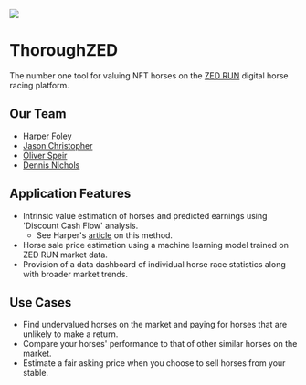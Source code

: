 ![](filesystem:https://docs.google.com/persistent/docs/documents/1wEsSuQzG_P1IeULW8W9x6be4avx6B5qz/image/10ItB7Xx2_Ctl_76P0qTxSt331y-2Z5avZYtoeVBzRdkxG9ikiw)

# ThoroughZED

The number one tool for valuing NFT horses on the [ZED RUN](https://zed.run/) digital horse racing platform.

## Our Team

- [Harper Foley](https://github.com/hfoley2013)
- [Jason Christopher](https://github.com/jason-christopher)
- [Oliver Speir](https://github.com/OliverSpeir)
- [Dennis Nichols](https://github.com/dennis-nichols)

## Application Features

- Intrinsic value estimation of horses and predicted earnings using 'Discount Cash Flow' analysis.
  - See Harper's [article](https://rainierracingco.medium.com/how-to-value-a-zed-run-horse-fa8f3384ee54) on this method.
- Horse sale price estimation using a machine learning model trained on ZED RUN market data.
- Provision of a data dashboard of individual horse race statistics along with broader market trends.

## Use Cases

- Find undervalued horses on the market and paying for horses that are unlikely to make a return.
- Compare your horses' performance to that of other similar horses on the market.
- Estimate a fair asking price when you choose to sell horses from your stable.
